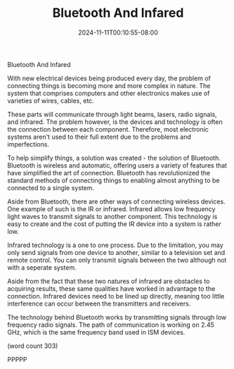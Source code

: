 ﻿---
title: "Bluetooth And Infared"
date: 2024-11-11T00:10:55-08:00
description: "Bluetooth Technology Tips for Web Success"
featured_image: "/images/Bluetooth Technology.jpg"
tags: ["Bluetooth Technology"]
---

Bluetooth And Infared

With new electrical devices being produced every day,
the problem of connecting things is becoming more
and more complex in nature.  The system that comprises
computers and other electronics makes use of varieties
of wires, cables, etc.  

These parts will communicate through light beams,
lasers, radio signals, and infrared.  The problem
however, is the devices and technology is often the
connection between each component.  Therefore, most
electronic systems aren't used to their full extent
due to the problems and imperfections.

To help simplify things, a solution was created -
the solution of Bluetooth.  Bluetooth is wireless
and automatic, offering users a variety of features
that have simplified the art of connection.  Bluetooth
has revolutionized the standard methods of connecting
things to enabling almost anything to be connected
to a single system. 

Aside from Bluetooth, there are other ways of 
connecting wireless devices.  One example of such
is the IR or infrared.  Infrared allows low frequency
light waves to transmit signals to another component.
This technology is easy to create and the cost of
putting the IR device into a system is rather low.

Infrared technology is a one to one process.  Due
to the limitation, you may only send signals from one
device to another, similar to a television set and
remote control.  You can only transmit signals
between the two although not with a seperate system.

Aside from the fact that these two natures of 
infrared are obstacles to acquiring results, these
same qualities have worked in advantage to the
connection.  Infrared devices need to be lined up
directly, meaning too little interference can occur
between the transmitters and receivers.

The technology behind Bluetooth works by transmitting
signals through low frequency radio signals.  The
path of communication is working on 2.45 GHz, which
is the same frequency band used in ISM devices.

(word count 303)

PPPPP
